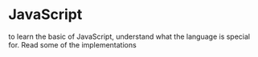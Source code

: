 # JavaScript

to learn the basic of JavaScript, understand what the language is special for.
Read some of the implementations
